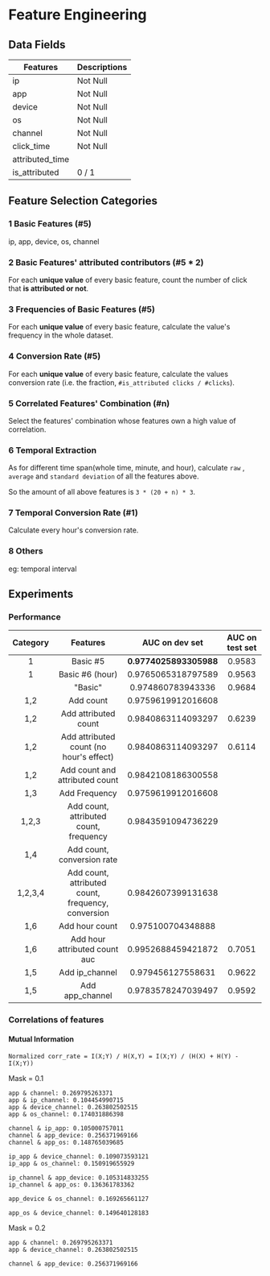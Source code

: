# Feature Engineering

## Data Fields

| Features        | Descriptions |
| --------------- | ------------ |
| ip              | Not Null     |
| app             | Not Null     |
| device          | Not Null     |
| os              | Not Null     |
| channel         | Not Null     |
| click_time      | Not Null     |
| attributed_time |              |
| is_attributed   | 0 / 1        |

## Feature Selection Categories

### 1 Basic Features (#5)

ip, app, device, os, channel

### 2 Basic Features' attributed contributors (#5 * 2)

For each **unique value** of every basic feature, count the number of click that **is attributed or not**.

### 3 Frequencies of Basic Features (#5)

For each **unique value** of every basic feature, calculate the value's frequency in the whole dataset.

### 4 Conversion Rate (#5)

For each **unique value** of every basic feature, calculate the values conversion rate (i.e. the fraction, `#is_attributed clicks / #clicks`).

### 5 Correlated Features' Combination (#n)

Select the features' combination whose features own a high value of correlation.

### 6 Temporal Extraction

As for different time span(whole time, minute, and hour), calculate `raw` , `average` and `standard deviation` of all the features above.

So the amount of all above features is `3 * (20 + n) * 3`.

### 7 Temporal Conversion Rate (#1)

Calculate every hour's conversion rate.

### 8 Others

eg: temporal interval

## Experiments

### Performance

| Category |                      Features                      |     AUC on dev set     | AUC on test set |
| :------: | :------------------------------------------------: | :--------------------: | :-------------: |
|    1     |                      Basic #5                      | **0.9774025893305988** |     0.9583      |
|    1     |                  Basic #6 (hour)                   |   0.9765065318797589   |     0.9563      |
|          |                      "Basic"                       |   0.974860783943336    |     0.9684      |
|   1,2    |                     Add count                      |   0.9759619912016608   |                 |
|   1,2    |                Add attributed count                |   0.9840863114093297   |     0.6239      |
|   1,2    |      Add attributed count (no hour's effect)       |   0.9840863114093297   |     0.6114      |
|   1,2    |           Add count and attributed count           |   0.9842108186300558   |                 |
|   1,3    |                   Add Frequency                    |   0.9759619912016608   |                 |
|  1,2,3   |       Add count, attributed count, frequency       |   0.9843591094736229   |                 |
|   1,4    |             Add count, conversion rate             |                        |                 |
| 1,2,3,4  | Add count, attributed count, frequency, conversion |   0.9842607399131638   |                 |
|   1,6    |                   Add hour count                   |   0.975100704348888    |                 |
|   1,6    |           Add hour attributed count auc            |   0.9952688459421872   |     0.7051      |
|   1,5    |                   Add ip_channel                   |   0.979456127558631    |     0.9622      |
|   1,5    |                  Add app_channel                   |   0.9783578247039497   |     0.9592      |

### Correlations of features

#### Mutual Information

`Normalized corr_rate = I(X;Y) / H(X,Y) = I(X;Y) / (H(X) + H(Y) - I(X;Y))`

Mask = 0.1

```
app & channel: 0.269795263371
app & ip_channel: 0.104454990715
app & device_channel: 0.263802502515
app & os_channel: 0.174031886398

channel & ip_app: 0.105000757011
channel & app_device: 0.256371969166
channel & app_os: 0.148765039685

ip_app & device_channel: 0.109073593121
ip_app & os_channel: 0.150919655929

ip_channel & app_device: 0.105314833255
ip_channel & app_os: 0.136361783362

app_device & os_channel: 0.169265661127

app_os & device_channel: 0.149640128183
```

Mask = 0.2

```
app & channel: 0.269795263371
app & device_channel: 0.263802502515

channel & app_device: 0.256371969166
```